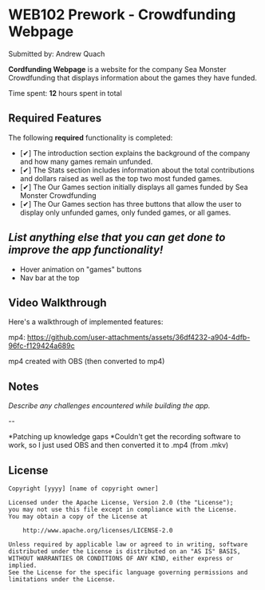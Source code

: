 # WEB102 Prework - Crowdfunding Webpage

Submitted by: Andrew Quach

**Cordfunding Webpage** is a website for the company Sea Monster Crowdfunding that displays information about the games they have funded.

Time spent: **12** hours spent in total

## Required Features

The following **required** functionality is completed:

* [✔] The introduction section explains the background of the company and how many games remain unfunded.
* [✔] The Stats section includes information about the total contributions and dollars raised as well as the top two most funded games.
* [✔] The Our Games section initially displays all games funded by Sea Monster Crowdfunding
* [✔] The Our Games section has three buttons that allow the user to display only unfunded games, only funded games, or all games.
  

*List anything else that you can get done to improve the app functionality!*
---
* Hover animation on "games" buttons
* Nav bar at the top
      

## Video Walkthrough

Here's a walkthrough of implemented features:

mp4:
https://github.com/user-attachments/assets/36df4232-a904-4dfb-96fc-f129424a689c

mp4 created with OBS (then converted to mp4)


## Notes

*Describe any challenges encountered while building the app.*

--

*Patching up knowledge gaps
*Couldn't get the recording software to work, so I just used OBS and then converted it to .mp4 (from .mkv)


## License

    Copyright [yyyy] [name of copyright owner]

    Licensed under the Apache License, Version 2.0 (the "License");
    you may not use this file except in compliance with the License.
    You may obtain a copy of the License at

        http://www.apache.org/licenses/LICENSE-2.0

    Unless required by applicable law or agreed to in writing, software
    distributed under the License is distributed on an "AS IS" BASIS,
    WITHOUT WARRANTIES OR CONDITIONS OF ANY KIND, either express or implied.
    See the License for the specific language governing permissions and
    limitations under the License.

